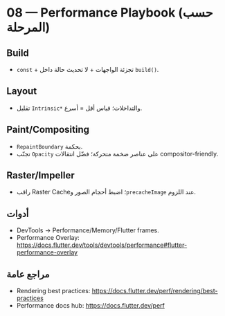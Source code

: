 # 08 — Performance Playbook (حسب المرحلة)

## Build
- `const` + تجزئة الواجهات + لا تحديث حالة داخل `build()`.

## Layout
- تقليل `Intrinsic*` والتداخلات؛ قياس أقل = أسرع.

## Paint/Compositing
- `RepaintBoundary` بحكمة.
- تجنّب `Opacity` على عناصر ضخمة متحركة؛ فضّل انتقالات compositor-friendly.

## Raster/Impeller
- راقب Raster Cache؛ اضبط أحجام الصور و`precacheImage` عند اللزوم.

## أدوات
- DevTools → Performance/Memory/Flutter frames.
- Performance Overlay: https://docs.flutter.dev/tools/devtools/performance#flutter-performance-overlay

## مراجع عامة
- Rendering best practices: https://docs.flutter.dev/perf/rendering/best-practices
- Performance docs hub: https://docs.flutter.dev/perf

